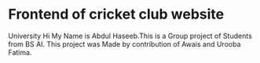 # Frontend of cricket club website 
University 
Hi My Name is Abdul Haseeb.This is a Group project of Students from BS AI.
This project was Made by contribution of Awais and Urooba Fatima.
